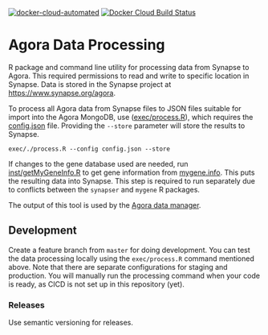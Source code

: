 [![docker-cloud-automated](https://img.shields.io/docker/cloud/automated/sagebionetworks/agoradataprocessing.svg)](https://cloud.docker.com/u/sagebionetworks/repository/docker/sagebionetworks/agoradataprocessing) [![Docker Cloud Build Status](https://img.shields.io/docker/cloud/build/sagebionetworks/agoradataprocessing.svg)](https://cloud.docker.com/u/sagebionetworks/repository/docker/sagebionetworks/agoradataprocessing/builds)
# Agora Data Processing

R package and command line utility for processing data from Synapse to Agora. This required permissions to read and write to specific location in Synapse. Data is stored in the Synapse project at https://www.synapse.org/agora.

To process all Agora data from Synapse files to JSON files suitable for import into the Agora MongoDB, use ([exec/process.R](exec/process.R)), which requires the [config.json](config.json) file. Providing the `--store` parameter will store the results to Synapse.
  
  ```
  exec/./process.R --config config.json --store
  ```

If changes to the gene database used are needed, run [inst/getMyGeneInfo.R](inst/getMyGeneInfo.R) to get gene information from [mygene.info](http://mygene.info). This puts the resulting data into Synapse. This step is required to run separately due to conflicts between the `synapser` and `mygene` R packages.

The output of this tool is used by the [Agora data manager](https://github.com/Sage-Bionetworks/agora-data-manager).

## Development

Create a feature branch from `master` for doing development. You can test the data processing locally using the `exec/process.R` command mentioned above. Note that there are separate configurations for staging and production. You will manually run the processing command when your code is ready, as CICD is not set up in this repository (yet).

### Releases

Use semantic versioning for releases.
